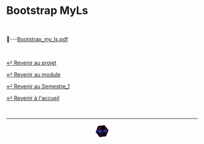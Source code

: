 # Bootstrap MyLs

<br>

📂---[Bootstrap_my_ls.pdf](https://github.com/Studio-17/Epitech-Subjects/blob/main/Semestre_1/B-PSU-100/My_ls/Bootstrap_MyLs/my_ls_bootstrap.pdf)


<br>

[↩️ Revenir au projet](https://github.com/Studio-17/Epitech-Subjects/tree/main/Semestre_1/B-PSU-100/My_ls)

[↩️ Revenir au module](https://github.com/Studio-17/Epitech-Subjects/tree/main/Semestre_1/B-PSU-100)

[↩️ Revenir au Semestre_1](https://github.com/Studio-17/Epitech-Subjects/tree/main/Semestre_1)

[↩️ Revenir à l'accueil](https://github.com/Studio-17/Epitech-Subjects)

<br>

---

<div align="center">

<a href="https://github.com/Studio-17" target="_blank"><img src="../../../../voc17.gif" width="40"></a>

</div>